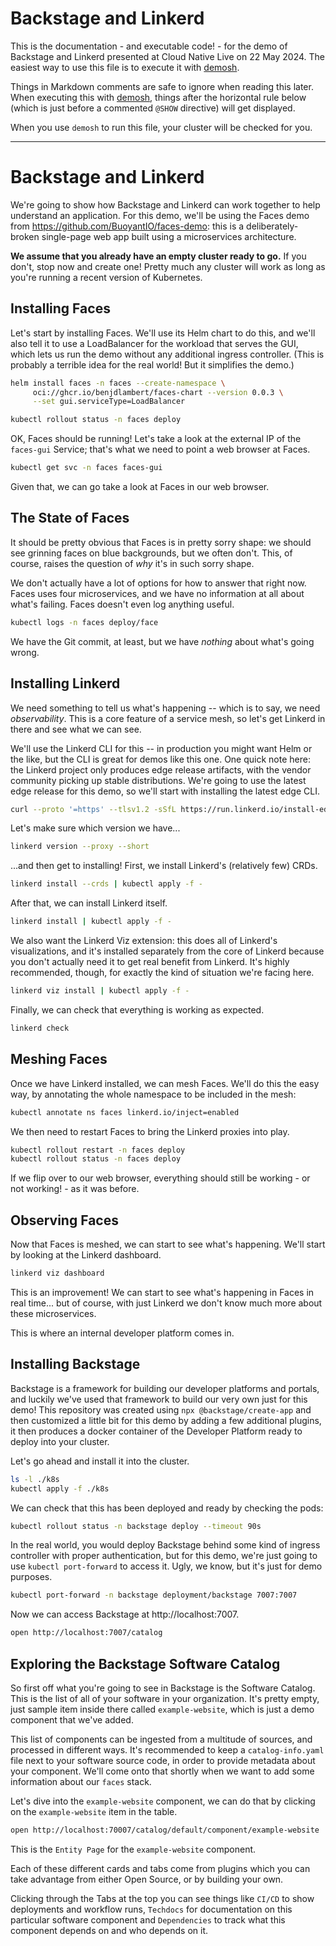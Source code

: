 <!--
# SPDX-FileCopyrightText: 2024 Buoyant Inc.
# SPDX-License-Identifier: Apache-2.0
#
# Copyright 2024 Buoyant Inc.
#
# Licensed under the Apache License, Version 2.0 (the "License"); you may
# not use this file except in compliance with the License.  You may obtain
# a copy of the License at
#
#     http:#www.apache.org/licenses/LICENSE-2.0
#
# Unless required by applicable law or agreed to in writing, software
# distributed under the License is distributed on an "AS IS" BASIS,
# WITHOUT WARRANTIES OR CONDITIONS OF ANY KIND, either express or implied.
# See the License for the specific language governing permissions and
# limitations under the License.
 -->

# Backstage and Linkerd

This is the documentation - and executable code! - for the demo of Backstage
and Linkerd presented at Cloud Native Live on 22 May 2024. The easiest way to
use this file is to execute it with [demosh].

Things in Markdown comments are safe to ignore when reading this later. When
executing this with [demosh], things after the horizontal rule below (which
is just before a commented `@SHOW` directive) will get displayed.

[demosh]: https://github.com/BuoyantIO/demosh

When you use `demosh` to run this file, your cluster will be checked for you.

<!-- set -e >
<!-- @start_livecast -->

---

<!-- @SHOW -->

# Backstage and Linkerd

We're going to show how Backstage and Linkerd can work together to help
understand an application. For this demo, we'll be using the Faces demo from
https://github.com/BuoyantIO/faces-demo: this is a deliberately-broken
single-page web app built using a microservices architecture.

**We assume that you already have an empty cluster ready to go.** If you
don't, stop now and create one! Pretty much any cluster will work as long as
you're running a recent version of Kubernetes.

<!-- @wait_clear -->

## Installing Faces

Let's start by installing Faces. We'll use its Helm chart to do this, and
we'll also tell it to use a LoadBalancer for the workload that serves the GUI,
which lets us run the demo without any additional ingress controller. (This is
probably a terrible idea for the real world! But it simplifies the demo.)

```bash
helm install faces -n faces --create-namespace \
     oci://ghcr.io/benjdlambert/faces-chart --version 0.0.3 \
     --set gui.serviceType=LoadBalancer

kubectl rollout status -n faces deploy
```

OK, Faces should be running! Let's take a look at the external IP of the
`faces-gui` Service; that's what we need to point a web browser at Faces.

```bash
kubectl get svc -n faces faces-gui
```

Given that, we can go take a look at Faces in our web browser.

<!-- @browser_then_terminal -->

## The State of Faces

It should be pretty obvious that Faces is in pretty sorry shape: we should see
grinning faces on blue backgrounds, but we often don't. This, of course,
raises the question of _why_ it's in such sorry shape.

<!-- @wait -->

We don't actually have a lot of options for how to answer that right now.
Faces uses four microservices, and we have no information at all about what's
failing. Faces doesn't even log anything useful.

```bash
kubectl logs -n faces deploy/face
```

We have the Git commit, at least, but we have _nothing_ about what's going
wrong.

<!-- @wait_clear -->

## Installing Linkerd

We need something to tell us what's happening -- which is to say, we need
_observability_. This is a core feature of a service mesh, so let's get
Linkerd in there and see what we can see.

We'll use the Linkerd CLI for this -- in production you might want Helm or the
like, but the CLI is great for demos like this one. One quick note here: the
Linkerd project only produces edge release artifacts, with the vendor
community picking up stable distributions. We're going to use the latest edge
release for this demo, so we'll start with installing the latest edge CLI.

```bash
curl --proto '=https' --tlsv1.2 -sSfL https://run.linkerd.io/install-edge | sh
```

Let's make sure which version we have...

```bash
linkerd version --proxy --short
```

...and then get to installing! First, we install Linkerd's (relatively few)
CRDs.

```bash
linkerd install --crds | kubectl apply -f -
```

After that, we can install Linkerd itself.

```bash
linkerd install | kubectl apply -f -
```

We also want the Linkerd Viz extension: this does all of Linkerd's
visualizations, and it's installed separately from the core of Linkerd because
you don't actually need it to get real benefit from Linkerd. It's highly
recommended, though, for exactly the kind of situation we're facing here.

```bash
linkerd viz install | kubectl apply -f -
```

Finally, we can check that everything is working as expected.

```bash
linkerd check
```

## Meshing Faces

Once we have Linkerd installed, we can mesh Faces. We'll do this the easy way,
by annotating the whole namespace to be included in the mesh:

```bash
kubectl annotate ns faces linkerd.io/inject=enabled
```

We then need to restart Faces to bring the Linkerd proxies into play.

```bash
kubectl rollout restart -n faces deploy
kubectl rollout status -n faces deploy
```

If we flip over to our web browser, everything should still be working - or
not working! - as it was before.

<!-- @browser_then_terminal -->

## Observing Faces

Now that Faces is meshed, we can start to see what's happening. We'll start by
looking at the Linkerd dashboard.

```bash
linkerd viz dashboard
```

This is an improvement! We can start to see what's happening in Faces in real
time... but of course, with just Linkerd we don't know much more about these
microservices.

This is where an internal developer platform comes in.

<!-- @wait_clear -->

## Installing Backstage

Backstage is a framework for building our developer platforms and portals, and
luckily we've used that framework to build our very own just for this demo!
This repository was created using `npx @backstage/create-app` and then customized
a little bit for this demo by adding a few additional plugins, it then produces a
docker container of the Developer Platform ready to deploy into your cluster.

Let's go ahead and install it into the cluster.

```bash
ls -l ./k8s
kubectl apply -f ./k8s
```

We can check that this has been deployed and ready by checking the pods:

```bash
kubectl rollout status -n backstage deploy --timeout 90s
```

In the real world, you would deploy Backstage behind some kind of ingress
controller with proper authentication, but for this demo, we're just going to
use `kubectl port-forward` to access it. Ugly, we know, but it's just for demo
purposes.

```bash
kubectl port-forward -n backstage deployment/backstage 7007:7007
```

Now we can access Backstage at http://localhost:7007.

```bash
open http://localhost:7007/catalog
```

## Exploring the Backstage Software Catalog

So first off what you're going to see in Backstage is the Software Catalog.
This is the list of all of your software in your organization. It's pretty empty,
just sample item inside there called `example-website`, which is just a demo component
that we've added.

This list of components can be ingested from a multitude of sources,
and processed in different ways. It's recommended to keep a `catalog-info.yaml` file next to
your software source code, in order to provide metadata about your component. We'll come onto
that shortly when we want to add some information about our `faces` stack.

Let's dive into the `example-website` component, we can do that by
clicking on the `example-website` item in the table.

```bash
open http://localhost:70007/catalog/default/component/example-website
```

This is the `Entity Page` for the `example-website` component.

Each of these different cards and tabs come from plugins which you can take advantage
from either Open Source, or by building your own.

Clicking through the Tabs at the top you can see things like `CI/CD` to show deployments
and workflow runs, `Techdocs` for documentation on this particular software component and
`Dependencies` to track what this component depends on and who depends on it.
